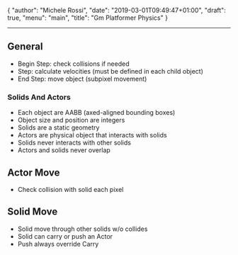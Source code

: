 {
   "author": "Michele Rossi",
   "date": "2019-03-01T09:49:47+01:00",
   "draft": true,
   "menu": "main",
   "title": "Gm Platformer Physics"
}


------

## General

* Begin Step: check collisions if needed
* Step: calculate velocities (must be defined in each child object)
* End Step: move object (subpixel movement)

### Solids And Actors

* Each object are AABB (axed-aligned bounding boxes)
* Object size and position are integers
* Solids are a static geometry
* Actors are physical object that interacts with solids
* Solids never interacts with other solids
* Actors and solids never overlap

## Actor Move

* Check collision with solid each pixel

## Solid Move

* Solid move through other solids w/o collides
* Solid can carry or push an Actor
* Push always override Carry

